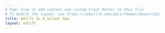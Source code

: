 ```yaml
---
# Feel free to add content and custom Front Matter to this file.
# To modify the layout, see https://jekyllrb.com/docs/themes/#overriding-theme-defaults
title: Adrift In A Silent Sea
layout: adrift
---
```


